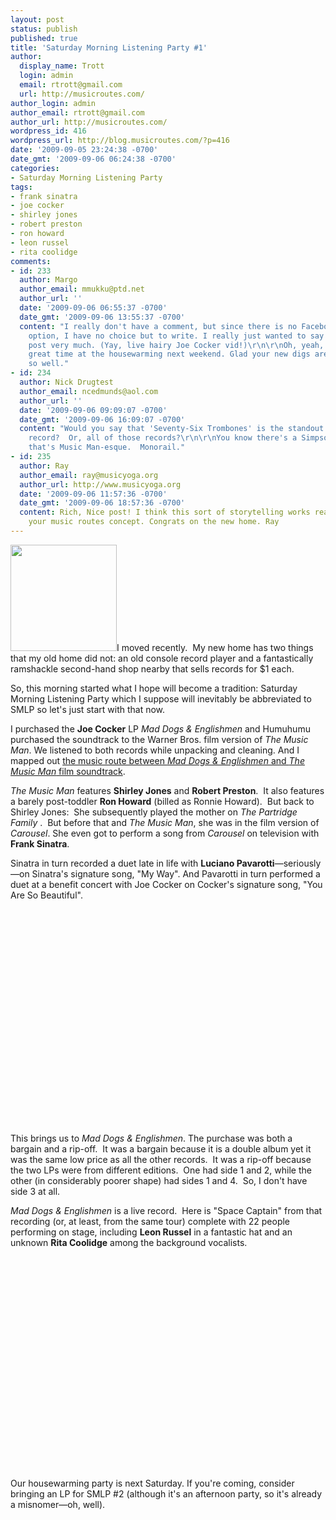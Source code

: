 ```yaml
---
layout: post
status: publish
published: true
title: 'Saturday Morning Listening Party #1'
author:
  display_name: Trott
  login: admin
  email: rtrott@gmail.com
  url: http://musicroutes.com/
author_login: admin
author_email: rtrott@gmail.com
author_url: http://musicroutes.com/
wordpress_id: 416
wordpress_url: http://blog.musicroutes.com/?p=416
date: '2009-09-05 23:24:38 -0700'
date_gmt: '2009-09-06 06:24:38 -0700'
categories:
- Saturday Morning Listening Party
tags:
- frank sinatra
- joe cocker
- shirley jones
- robert preston
- ron howard
- leon russel
- rita coolidge
comments:
- id: 233
  author: Margo
  author_email: mmukku@ptd.net
  author_url: ''
  date: '2009-09-06 06:55:37 -0700'
  date_gmt: '2009-09-06 13:55:37 -0700'
  content: "I really don't have a comment, but since there is no Facebook-like \"like\"
    option, I have no choice but to write. I really just wanted to say I enjoyed this
    post very much. (Yay, live hairy Joe Cocker vid!)\r\n\r\nOh, yeah, and have a
    great time at the housewarming next weekend. Glad your new digs are working out
    so well."
- id: 234
  author: Nick Drugtest
  author_email: ncedmunds@aol.com
  author_url: ''
  date: '2009-09-06 09:09:07 -0700'
  date_gmt: '2009-09-06 16:09:07 -0700'
  content: "Would you say that 'Seventy-Six Trombones' is the standout track on that
    record?  Or, all of those records?\r\n\r\nYou know there's a Simpsons episode
    that's Music Man-esque.  Monorail."
- id: 235
  author: Ray
  author_email: ray@musicyoga.org
  author_url: http://www.musicyoga.org
  date: '2009-09-06 11:57:36 -0700'
  date_gmt: '2009-09-06 18:57:36 -0700'
  content: Rich, Nice post! I think this sort of storytelling works really well with
    your music routes concept. Congrats on the new home. Ray
---
```

<p><img class="alignright" src="http://image.listen.com/img/170x170/2/7/4/2/1482472_170x170.jpg" alt="" width="170" height="170" />I moved recently.  My new home has two things that my old home did not: an old console record player and a fantastically ramshackle second-hand shop nearby that sells records for $1 each.</p>
<p>So, this morning started what I hope will become a tradition: Saturday Morning Listening Party which I suppose will inevitably be abbreviated to SMLP so let's just start with that now.</p>
<p>I purchased the <strong>Joe Cocker</strong> LP <em>Mad Dogs &amp; Englishmen</em> and Humuhumu purchased the soundtrack to the Warner Bros. film version of <em>The Music Man</em>.  We listened to both records while unpacking and cleaning.  And I mapped out <a href="http://musicroutes.com/route.php?route=89d08d138186937c7b796cb76afa96c5" target="_blank">the music route between <em>Mad Dogs &amp; Englishmen</em> and <em>The Music Man</em> film soundtrack</a>.</p>
<p><em>The Music Man</em> features <strong>Shirley Jones</strong> and <strong>Robert Preston</strong>.  It also features a barely post-toddler <strong>Ron Howard</strong> (billed as Ronnie Howard).  But back to Shirley Jones:  She subsequently played the mother on <em>The Partridge Family</em> .  But before that and <em>The Music Man</em>, she was in the film version of <em>Carousel</em>. She even got to perform a song from <em>Carousel</em> on television with <strong>Frank Sinatra</strong>.</p>
<p>Sinatra in turn recorded a duet late in life with <strong>Luciano Pavarotti</strong>—seriously—on Sinatra's signature song, "My Way".  And Pavarotti in turn performed a duet at a benefit concert with Joe Cocker on Cocker's signature song, "You Are So Beautiful".</p>
<p><object classid="clsid:d27cdb6e-ae6d-11cf-96b8-444553540000" width="425" height="344" codebase="http://download.macromedia.com/pub/shockwave/cabs/flash/swflash.cab#version=6,0,40,0"><param name="allowFullScreen" value="true" /><param name="allowscriptaccess" value="always" /><param name="src" value="http://www.youtube-nocookie.com/v/29zQGhnKQck&amp;hl=en&amp;fs=1&amp;rel=0" /><param name="allowfullscreen" value="true" /><embed type="application/x-shockwave-flash" width="425" height="344" src="http://www.youtube-nocookie.com/v/29zQGhnKQck&amp;hl=en&amp;fs=1&amp;rel=0" allowscriptaccess="always" allowfullscreen="true"></embed></object></p>
<p>This brings us to <em>Mad Dogs &amp; Englishmen</em>.  The purchase was both a bargain and a rip-off.  It was a bargain because it is a double album yet it was the same low price as all the other records.  It was a rip-off because the two LPs were from different editions.  One had side 1 and 2, while the other (in considerably poorer shape) had sides 1 and 4.  So, I don't have side 3 at all.</p>
<p><em>Mad Dogs &amp; Englishmen</em> is a live record.  Here is "Space Captain" from that recording (or, at least, from the same tour) complete with 22 people performing on stage, including <strong>Leon Russel</strong> in a fantastic hat and an unknown <strong>Rita Coolidge</strong> among the background vocalists.</p>
<p><object width="560" height="340"><param name="movie" value="http://www.youtube-nocookie.com/v/tm1VbcgtOJU&hl=en&fs=1&rel=0"></param><param name="allowFullScreen" value="true"></param><param name="allowscriptaccess" value="always"></param><embed src="http://www.youtube-nocookie.com/v/tm1VbcgtOJU&hl=en&fs=1&rel=0" type="application/x-shockwave-flash" allowscriptaccess="always" allowfullscreen="true" width="560" height="340"></embed></object></p>
<p>Our housewarming party is next Saturday.  If you're coming, consider bringing an LP for SMLP #2 (although it's an afternoon party, so it's already a misnomer&mdash;oh, well).</p>
